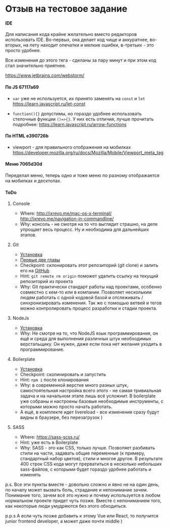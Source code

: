 # Отзыв на тестовое задание

#### IDE

Для написания кода крайне желательно вместо редакторов использовать IDE. Во-первых, она делает код чище и аккуратнее,
во-вторых, на лету находит опечатки и мелкие ошибки, в-третьих - это просто удобнее.

Все изменения до этого тега - сделаны за пару минут и при этом код стал значительно приятнее.

https://www.jetbrains.com/webstorm/

#### По JS 67117a69

- ``var`` уже не используется, их принято заменять на ``const`` и ``let`` https://learn.javascript.ru/let-const

- ``function(){}`` допустимы, но гораздо удобнее использовать стелочные функции ``()=>{}``. 
У них есть отличия, лучше прочитать подробнее: https://learn.javascript.ru/arrow-functions

#### По HTML e390726b

- viewport - для правильного отображения на мобилках https://developer.mozilla.org/ru/docs/Mozilla/Mobile/Viewport_meta_tag

#### Меню 7065d30d

Переделал меню, теперь одно и тоже меню по разному отображается на мобилках и десктопах.

#### ToDo

1. Console
    - Where: http://ixrevo.me/mac-os-x-terminal/ http://ixrevo.me/navigation-in-commandline/
    - Why: консоль - не смотря на то что выглядит страшно, на деле упрощает весь процесс. Ну и необходима
    для дальнейших этапов. 

1. Git
    - [Установка](https://git-scm.com/book/ru/v1/%D0%92%D0%B2%D0%B5%D0%B4%D0%B5%D0%BD%D0%B8%D0%B5-%D0%A3%D1%81%D1%82%D0%B0%D0%BD%D0%BE%D0%B2%D0%BA%D0%B0-Git#%D0%A3%D1%81%D1%82%D0%B0%D0%BD%D0%BE%D0%B2%D0%BA%D0%B0-%D0%BD%D0%B0-Mac)
    - [Первые две главы](https://git-scm.com/book/ru/v2)
    - Checkpoint: склонировать этот репозиторий (git clone) и залить его на [GitHub](https://github.com)
    - Hint: ``git remote rm origin`` поможет удалить ссылку на текущий репозиторий из проекта
    - Why: Git практически стандарт работы над проектами, особенно совместно с кем-то или в компании.
    Позволяет нескольким людям работать с одной кодовой базой и отслеживать / синхронизировать изменения.
    Так же с помощью ветвей и тегов можно контролировать процесс разработки и стадии проекта.
    
1. NodeJs
    - [Установка](https://nodejs.org/en/download/)
    - Why: Не смотря на то, что NodeJS язык программирования, он ещё и среда для выполнения различных 
    штук необходимых верстальщику. Он нужен, даже если пока нет желания уходить в программирование.
    
1. Boilerplate
    - [Установка](https://github.com/wbkd/webpack-starter)
    - Checkpoint: сколинировать и запустить
    - Hint: ``npm i`` после клонирования
    - Why: в современной верстке много разных штук, самостоятельная настройка всего этого - не самая
    тривиальная задача и на начальном этапе лишь всё усложнит. В boilerplate уже собраны и настроены
    базовые необходимые инструменты, с которыми можно просто начать работать.
    - А ещё, в комплекте идет livereload - все изменения сразу будут видны в браузере, без перезагрузок )

1. SASS
    - Where: https://sass-scss.ru/
    - Hint: уже есть в Boilerplate
    - Why: SASS - это как CSS, только лучше. Позволяет разбивать стили на части, задавать общие переменные
    (к примеру, стандартный набор цветов), стили и многое другое. В результате 400 строк CSS кода
    могут прерватиться в несколько небольших sass-файлов, с которыми будет гораздо удобнее работать и изменять
 
 p.s. Все эти пункты вместе - довольно сложно и явно не на один день, по началу может вызвать боль, страдание
 и непонимание зачем. Понимание того, зачем всё это нужно и почему используется в любом нормальном проекте
 придет чуть позже. Вместе с непониманием того, как некоторые люди умудряются без этого обходиться.
 
 p.p.s А если чуть позже добавить к этому Vue или React, то получится junior frontend developer, 
 а может даже почти middle )
